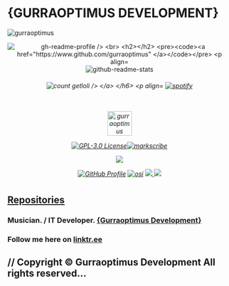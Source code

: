 <!--<img align="center" alt="gurraoptimus" src="https://www.gurraoptimus.se/img/ico.png" />-->
# {GURRAOPTIMUS DEVELOPMENT}

<!--Written by gurraoptimus for Gurraoptimus Development 2021-->
 
        
<meta name="description" content="gurraoptimus">
<link rel="shortcut icon" href="https://gurraoptimus.se/icon/favicon.ico" type="image/x-icon" />

<link rel="stylesheet" type="text/css" href="https://gurraoptimus.se/css/stylesheet.css">

<div class="Welcome">
<img class="resize" align="bottom" alt="gurraoptimus" src="https://www.gurraoptimus.se/img/ico.png" />

<p align="center"> 
<img src="https://gh-readme-profile.vercel.app/api?username=gurraoptimus&count&border_width=0&border_radius=15.2&hide_border=true&theme=merko" alt="gh-readme-profile />

<br>

 ## 

    <a href="https://www.github.com/gurraoptimus" </a>
  <p align="center"> 
    <img src="https://github-readme-stats.vercel.app/api/top-langs/?username=gurraoptimus&layout=compact&theme=merko" alt="github-readme-stats" 
    </p>
  </a>
<h6 align="center">
  <img src="https://count.getloli.com/@gurraoptimus?name=gurraoptimus&theme=booru-rule34&padding=5&offset=0&align=center&scale=1&pixelated=1&darkmode=auto" 
  alt="count getloli />
</a>

</h6>
<p align="right"> 
    <a href="https://spotify-github-profile.kittinanx.com/api/view?uid=gurra_optimus&redirect=true">
        <img title="spotify-github-profile" alt="spotify" src="https://spotify-github-profile.kittinanx.com/api/view.svg?uid=gurra_optimus&cover_image=true&theme=default&show_offline=true&background_color=919191&interchange=false&bar_color=9e10ea&bar_color_cover=True"/></a>
    </p>

 <h6 align="center">
  <!--<img title="spotify-github-profile" alt="spotify" src="https://github.com/gurraoptimus/gurraoptimus/blob/main/imsooutofthechessboard.svg"/>-->
 
 <br>

 <a href="https://gurraoptimus.se/">
  <img align="top" alt="gurraoptimus" width="55px" 
  src="https://gurraoptimus.se/icon/favicon.ico" />
</a>

[![GPL-3.0 License][license-shield]][license-url][![markscribe](https://github.com/gurraoptimus/gurraoptimus/actions/workflows/update-readme.yml/badge.svg)](https://github.com/gurraoptimus/gurraoptimus/actions/workflows/update-readme.yml)

 <a href="https://www.twitch.tv/anoshyguyyt" target="_blank" rel="noreferrer"><img
  src="https://img.shields.io/twitch/status/anoshyguyyt?logo=twitchsx&style=for-the-badge&color=0891b2&labelColor=1c1917&label=TWITCH+STATUS" /></a>
  
  <a href="https://github.com/gurraoptimus" target="_blank">
    <img src="https://img.shields.io/badge/GitHub-%23181717.svg?&style=for-the-badge&logo=github&logoColor=white" alt="GitHub Profile" style="margin-bottom: 5px;" /></a>
  <a href="https://x.com/gurraoptimus" target="_blank">
    <img src="https://img.shields.io/badge/X-%3000000.svg?&style=for-the-badge&logo=x&logoColor=white" alt= osi style="margin-bottom: 5px;" /></a>
  
 <a href="https://instagram.com/DinoRainbowGirlMusic">
  <img src="https://img.shields.io/badge/instagram-%23000000.svg?&style=for-the-badge&logo=instagram&logoColor=white alt=instagram style="margin-bottom: 5px;" />
   
  <a href="https://www.youtube.com/@anoshyguy">
  <img src="https://img.shields.io/badge/youtube-%23EE4831.svg?&style=for-the-badge&logo=youtube&logoColor=white alt=youtube style="margin-bottom: 5px;" /></a> 
 <!--<a href="https://infosec.exchange/@gurra_optimus">
  <img src="https://img.shields.io/badge/Mastodon-6364FF?logo=mastodon&logoColor=fff&style=for-the-badge" /></a>
  
  
 <!--<img src="https://spotify-recently-played-readme.vercel.app/api?user=gurra_optimus&count=10&unique=true&width=400" alt="Spotify recently played"/>-->

## [Repositories](https://github.com/gurraoptimus?tab=repositories)
### Musician. / IT Developer. [{Gurraoptimus Development}](https://gurraoptimus.se/)
### Follow me here on [linktr.ee](https://linktr.ee/gurraoptimus)
## // Copyright &copy; Gurraoptimus Development All rights reserved&mldr;


[license-shield]: https://img.shields.io/github/license/gurraoptimus/gurraoptimus.svg?-style=flat-square
[license-url]: https://github.com/gurraoptimus/gurraoptimus/blob/main/LICENSE

</h6>